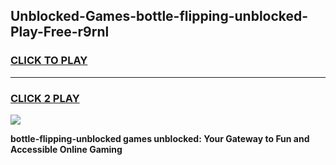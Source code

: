 
## Unblocked-Games-bottle-flipping-unblocked-Play-Free-r9rnl
<h3>
<a href="https://premium76.site?title=bottle-flipping-unblocked&ref=20M">CLICK TO PLAY</a></h3>
<hr>

<h3>
<a href="https://premium76.site?title=bottle-flipping-unblocked&ref=20M">CLICK 2 PLAY</a>
  
</h3>

<a href="https://premium76.site?title=bottle-flipping-unblocked&ref=19M"><img src="https://clearcache.store/games.png"></a>


**bottle-flipping-unblocked games unblocked: Your Gateway to Fun and Accessible Online Gaming**
